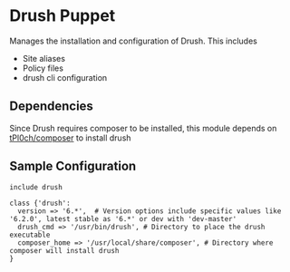 Drush Puppet
===============

Manages the installation and configuration of Drush. This includes

- Site aliases
- Policy files
- drush cli configuration

Dependencies
------------

Since Drush requires composer to be installed, this module depends on [tPl0ch/composer](https://forge.puppetlabs.com/tPl0ch/composer) to install drush

Sample Configuration
--------------------

````puppet
include drush
````

````puppet
class {'drush':
  version => '6.*',  # Version options include specific values like '6.2.0', latest stable as '6.*' or dev with 'dev-master'
  drush_cmd => '/usr/bin/drush', # Directory to place the drush executable
  composer_home => '/usr/local/share/composer', # Directory where composer will install drush
}
````